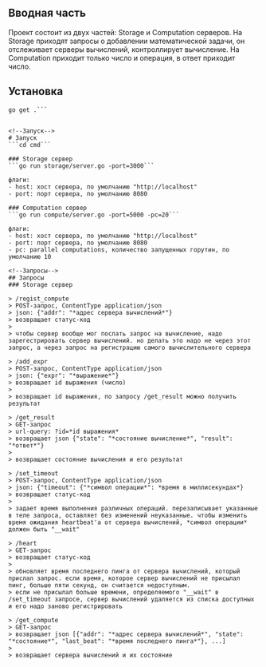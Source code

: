 <!--Описание-->
## Вводная часть
Проект состоит из двух частей: Storage и Computation серверов. На Storage приходят запросы о добавлении математической задачи, он отслеживает серверы вычислений, контроллирует вычисление. На Computation приходит только число и операция, в ответ приходит число.

<!--Установка-->
## Установка
```git clone https://github.com/XJIeI5/calculator.git
go get .```


<!--Запуск-->
# Запуск
```cd cmd```

### Storage сервер
```go run storage/server.go -port=3000```

флаги:
- host: хост сервера, по умолчанию "http://localhost"
- port: порт сервера, по умолчанию 8080

### Computation сервер
```go run compute/server.go -port=5000 -pc=20```

флаги:
- host: хост сервера, по умолчанию "http://localhost"
- port: порт сервера, по умолчанию 8080
- pc: parallel computations, количество запущенных горутин, по умолчанию 10

<!--Запросы-->
## Запросы
### Storage сервер

> /regist_compute 
> POST-запрос, ContentType application/json
> json: {"addr": "*адрес сервера вычислений*"}
> возвращает статус-код
> 
> чтобы сервер вообще мог послать запрос на вычисление, надо зарегестрировать сервер вычислений. но делать это надо не через этот запрос, а через запрос на регистрацию самого вычислительного сервера

> /add_expr
> POST-запрос, ContentType application/json
> json: {"expr": "*выражение*"}
> возвращает id выражения (число)
>
> возвращает id выражения, по запросу /get_result можно получить результат

> /get_result
> GET-запрос
> url-query: ?id=*id выражения*
> возвращает json {"state": "*состояние вычисление*", "result": "*ответ*"}
>
> возвращает состояние вычисления и его результат

> /set_timeout
> POST-запрос, ContentType application/json
> json: {"timeout": {"*символ операции*": *время в миллисекундах*}
> возвращает статус-код
>
> задает время выполнения различных операций. перезаписывает указанные в теле запроса, оставляет без изменений неуказанные. чтобы изменить время ожидания heartbeat'а от сервера вычислений, *символ операции* должен быть "__wait"

> /heart
> GET-запрос
> возвращает статус-код
>
> обновляет время последнего пинга от сервера вычислений, который прислал запрос. если время, которое сервер вычислений не присылал пинг, больше пяти секунд, он считается недоступным.
> если не присылал больше времени, определяемого "__wait" в /set_timeout запросе, сервер вычислений удаляется из списка доступных и его надо заново регистрировать

> /get_compute
> GET-запрос
> возвращает json [{"addr": "*адрес сервера вычислений*", "state": "*состояние*", "last_beat": "*время последнего пинга*"}, ...]
>
> возвращает сервера вычислений и их состояние
